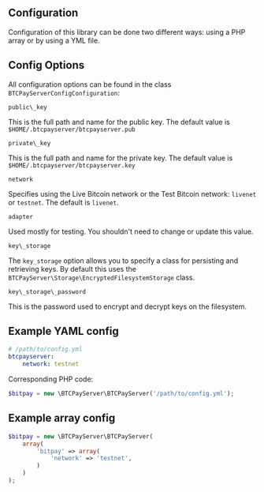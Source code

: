 Configuration
-------------

Configuration of this library can be done two different ways: using a PHP array or by using a YML file.

Config Options
--------------

All configuration options can be found in the class `BTCPayServerConfigConfiguration`:

    public\_key

This is the full path and name for the public key. The default value is `$HOME/.btcpayserver/btcpayserver.pub`

    private\_key

This is the full path and name for the private key.  The default value is `$HOME/.btcpayserver/btcpayserver.key`

    network

Specifies using the Live Bitcoin network or the Test Bitcoin network: `livenet` or `testnet`.  The default is `livenet`.

    adapter

Used mostly for testing. You shouldn't need to change or update this value.

    key\_storage

The `key_storage` option allows you to specify a class for persisting and retrieving keys.  By default this uses the `BTCPayServer\Storage\EncryptedFilesystemStorage` class.

    key\_storage\_password

This is the password used to encrypt and decrypt keys on the filesystem.

Example YAML config
-------------------------

```yaml
# /path/to/config.yml
btcpayserver:
    network: testnet
```

Corresponding PHP code:
```php
$bitpay = new \BTCPayServer\BTCPayServer('/path/to/config.yml');
```

Example array config
------------------------

```php
$bitpay = new \BTCPayServer\BTCPayServer(
    array(
        'bitpay' => array(
            'network' => 'testnet',
        )
    )
);
```
